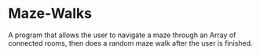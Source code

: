# Maze-Walks

A program that allows the user to navigate a maze through an Array of connected rooms,
then does a random maze walk after the user is finished.
